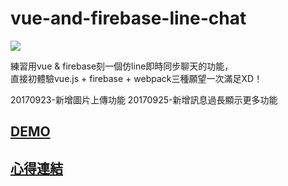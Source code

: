 # vue-and-firebase-line-chat

![](https://guahsu.io/2017/09/vue-firebase-realtime-line-chat/vue_firebase_chat.gif)

練習用vue & firebase刻一個仿line即時同步聊天的功能，  
直接初體驗vue.js + firebase + webpack三種願望一次滿足XD！  

20170923-新增圖片上傳功能
20170925-新增訊息過長顯示更多功能

## [DEMO](https://guahsu.io/vue-firebase-line-chat/dist/)
## [心得連結](https://guahsu.io/2017/09/vue-firebase-realtime-line-chat/)
